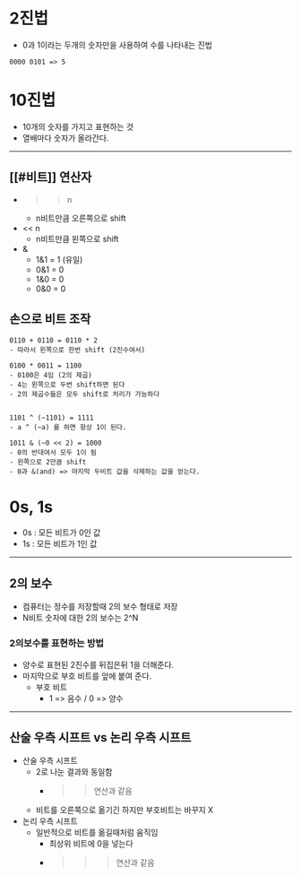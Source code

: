 # 2진법

- 0과 1이라는 두개의 숫자만을 사용하여 수를 나타내는 진법
```ad-example
0000 0101 => 5
```

# 10진법

- 10개의 숫자를 가지고 표현하는 것
- 열배마다 숫자가 올라간다.
---

## [[#비트]] 연산자

- >>  n
	- n비트만큼 오른쪽으로  shift
- << n
	- n비트만큼 왼쪽으로 shift
- &
	- 1&1 = 1 (유일)
	- 0&1 = 0
	- 1&0 = 0
	- 0&0 = 0


## 손으로 비트 조작

```ad-note trick
0110 + 0110 = 0110 * 2
- 따라서 왼쪽으로 한번 shift (2진수여서)

0100 * 0011 = 1100
- 0100은 4임 (2의 제곱)
- 4는 왼쪽으로 두번 shift하면 된다
- 2의 제곱수들은 모두 shift로 처리가 가능하다


1101 ^ (~1101) = 1111
- a ^ (~a) 를 하면 항상 1이 된다.

1011 & (~0 << 2) = 1000
- 0의 반대여서 모두 1이 됨 
- 왼쪽으로 2만큼 shift
- 0과 &(and) => 마지막 두비트 값을 삭제하는 값을 얻는다.

```

# 0s, 1s
- 0s : 모든 비트가 0인 값
- 1s : 모든 비트가 1인 값


---
## 2의 보수
- 컴퓨터는 정수를 저장할때 2의 보수 형태로 저장
- N비트 숫자에 대한 2의 보수는 2^N
### 2의보수를 표현하는 방법 
- 양수로 표현된 2진수를 뒤집은뒤 1을 더해준다.
- 마지막으로 부호 비트를 앞에 붙여 준다. 
	- 부호 비트
		- 1 => 음수 / 0 => 양수


---
## 산술 우측 시프트 vs 논리 우측 시프트 
- 산술 우측 시프트
	- 2로 나눈 결과와 동일함
		- >> 연산과 같음
	- 비트를 오른쪽으로 옮기긴 하지만 부호비트는 바꾸지 X
- 논리 우측 시프트 
	- 일반적으로 비트를 옮길때처럼 움직임
		- 최상위 비트에 0을 넣는다
		- >>> 연산과 같음
